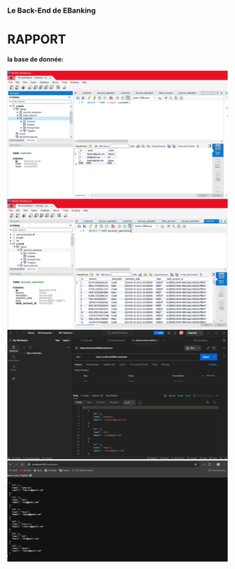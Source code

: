 ### Le Back-End de EBanking
<h1>RAPPORT</h1>
<h4>la base de donnée:</h4>
<img src="Captures/cap1.PNG">

<img src="Captures/cap2.PNG">

<img src="Captures/p1.PNG">

<img src="Captures/cap4.PNG">